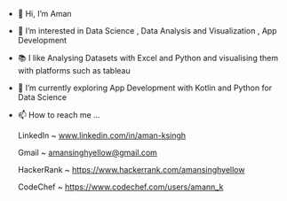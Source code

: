 - 👋 Hi, I’m Aman
- 👀 I’m interested in Data Science , Data Analysis and Visualization , App Development
- 📚 I like Analysing Datasets with Excel and Python and visualising them with platforms such as tableau  
- 🌱 I’m currently exploring App Development with Kotlin and Python for Data Science
- 📫 How to reach me ...

    LinkedIn ~ www.linkedin.com/in/aman-ksingh
    
    Gmail ~ amansinghyellow@gmail.com   
    
    HackerRank ~ https://www.hackerrank.com/amansinghyellow
    
    CodeChef ~ https://www.codechef.com/users/amann_k

<!---
amann-k/amann-k is a ✨ special ✨ repository because its `README.md` (this file) appears on your GitHub profile.
You can click the Preview link to take a look at your changes.
--->
